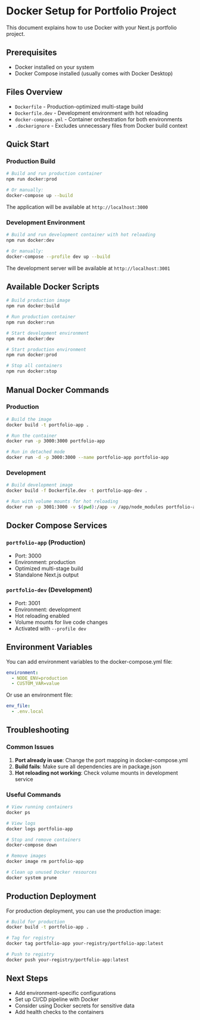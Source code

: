 # Docker Setup for Portfolio Project

This document explains how to use Docker with your Next.js portfolio project.

## Prerequisites

- Docker installed on your system
- Docker Compose installed (usually comes with Docker Desktop)

## Files Overview

- `Dockerfile` - Production-optimized multi-stage build
- `Dockerfile.dev` - Development environment with hot reloading
- `docker-compose.yml` - Container orchestration for both environments
- `.dockerignore` - Excludes unnecessary files from Docker build context

## Quick Start

### Production Build

```bash
# Build and run production container
npm run docker:prod

# Or manually:
docker-compose up --build
```

The application will be available at `http://localhost:3000`

### Development Environment

```bash
# Build and run development container with hot reloading
npm run docker:dev

# Or manually:
docker-compose --profile dev up --build
```

The development server will be available at `http://localhost:3001`

## Available Docker Scripts

```bash
# Build production image
npm run docker:build

# Run production container
npm run docker:run

# Start development environment
npm run docker:dev

# Start production environment
npm run docker:prod

# Stop all containers
npm run docker:stop
```

## Manual Docker Commands

### Production

```bash
# Build the image
docker build -t portfolio-app .

# Run the container
docker run -p 3000:3000 portfolio-app

# Run in detached mode
docker run -d -p 3000:3000 --name portfolio-app portfolio-app
```

### Development

```bash
# Build development image
docker build -f Dockerfile.dev -t portfolio-app-dev .

# Run with volume mounts for hot reloading
docker run -p 3001:3000 -v $(pwd):/app -v /app/node_modules portfolio-app-dev
```

## Docker Compose Services

### `portfolio-app` (Production)
- Port: 3000
- Environment: production
- Optimized multi-stage build
- Standalone Next.js output

### `portfolio-dev` (Development)
- Port: 3001
- Environment: development
- Hot reloading enabled
- Volume mounts for live code changes
- Activated with `--profile dev`

## Environment Variables

You can add environment variables to the docker-compose.yml file:

```yaml
environment:
  - NODE_ENV=production
  - CUSTOM_VAR=value
```

Or use an environment file:

```yaml
env_file:
  - .env.local
```

## Troubleshooting

### Common Issues

1. **Port already in use**: Change the port mapping in docker-compose.yml
2. **Build fails**: Make sure all dependencies are in package.json
3. **Hot reloading not working**: Check volume mounts in development service

### Useful Commands

```bash
# View running containers
docker ps

# View logs
docker logs portfolio-app

# Stop and remove containers
docker-compose down

# Remove images
docker image rm portfolio-app

# Clean up unused Docker resources
docker system prune
```

## Production Deployment

For production deployment, you can use the production image:

```bash
# Build for production
docker build -t portfolio-app .

# Tag for registry
docker tag portfolio-app your-registry/portfolio-app:latest

# Push to registry
docker push your-registry/portfolio-app:latest
```

## Next Steps

- Add environment-specific configurations
- Set up CI/CD pipeline with Docker
- Consider using Docker secrets for sensitive data
- Add health checks to the containers 